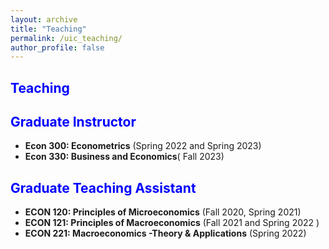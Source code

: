 ```yaml
---
layout: archive
title: "Teaching"
permalink: /uic_teaching/
author_profile: false
---
```

<h2 style="color: blue;">Teaching</h2>

## <span style="color: blue;">Graduate Instructor</span>
- **Econ 300: Econometrics** (Spring 2022 and Spring 2023)
- **Econ 330: Business and Economics**( Fall 2023)

## <span style="color: blue;">Graduate Teaching Assistant</span>
- **ECON 120: Principles of Microeconomics** (Fall 2020, Spring 2021)
- **ECON 121: Principles of Macroeconomics** (Fall 2021 and Spring 2022 )
- **ECON 221: Macroeconomics -Theory & Applications** (Spring 2022)
  
